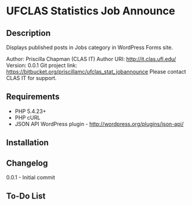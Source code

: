 UFCLAS Statistics Job Announce
===============================

Description
----------------

Displays published posts in Jobs category in WordPress Forms site.

Author: Priscilla Chapman (CLAS IT)
Author URI: http://it.clas.ufl.edu/
Version: 0.0.1
Git project link: https://bitbucket.org/priscillamc/ufclas_stat_jobannounce
Please contact CLAS IT for support.

Requirements
------------------
- PHP 5.4.23+
- PHP cURL
- JSON API WordPress plugin - http://wordpress.org/plugins/json-api/

Installation
------------------

Changelog
------------------
0.0.1 - Initial commit


To-Do List
------------------


